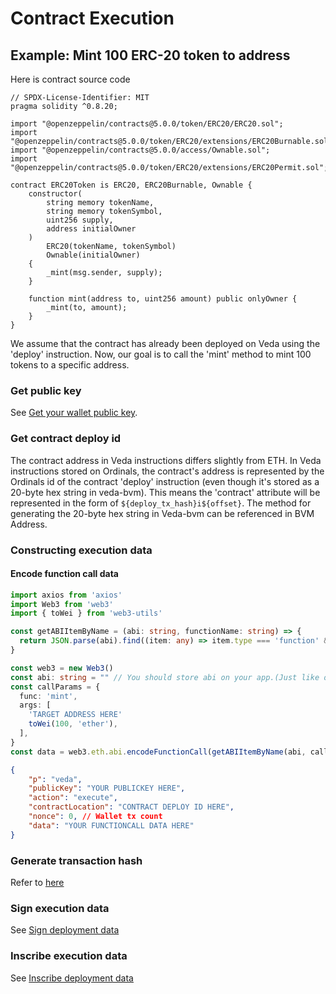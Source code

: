 # Contract Execution

## Example: Mint 100 ERC-20 token to address

Here is contract source code

```solidity
// SPDX-License-Identifier: MIT
pragma solidity ^0.8.20;

import "@openzeppelin/contracts@5.0.0/token/ERC20/ERC20.sol";
import "@openzeppelin/contracts@5.0.0/token/ERC20/extensions/ERC20Burnable.sol";
import "@openzeppelin/contracts@5.0.0/access/Ownable.sol";
import "@openzeppelin/contracts@5.0.0/token/ERC20/extensions/ERC20Permit.sol";

contract ERC20Token is ERC20, ERC20Burnable, Ownable {
    constructor(
        string memory tokenName,
        string memory tokenSymbol,
        uint256 supply,
        address initialOwner
    )
        ERC20(tokenName, tokenSymbol)
        Ownable(initialOwner)
    {
        _mint(msg.sender, supply);
    }

    function mint(address to, uint256 amount) public onlyOwner {
        _mint(to, amount);
    }
}
```

We assume that the contract has already been deployed on Veda using the 'deploy' instruction. Now, our goal is to call the 'mint' method to mint 100 tokens to a specific address.

### Get public key

See [Get your wallet public key](deploy-a-contract.md#get-your-wallet-public-key).

### Get contract deploy id

The contract address in Veda instructions differs slightly from ETH. In Veda instructions stored on Ordinals, the contract's address is represented by the Ordinals id of the contract 'deploy' instruction (even though it's stored as a 20-byte hex string in veda-bvm). This means the 'contract' attribute will be represented in the form of `${deploy_tx_hash}i${offset}`. The method for generating the 20-byte hex string in Veda-bvm can be referenced in BVM Address.

### **Constructing execution data**

#### Encode function call data

```typescript
import axios from 'axios'
import Web3 from 'web3'
import { toWei } from 'web3-utils'

const getABIItemByName = (abi: string, functionName: string) => {
  return JSON.parse(abi).find((item: any) => item.type === 'function' && item.name === functionName) || null
}

const web3 = new Web3()
const abi: string = "" // You should store abi on your app.(Just like other evm application)
const callParams = {
  func: 'mint',
  args: [
    'TARGET ADDRESS HERE'
    toWei(100, 'ether'),
  ],
}
const data = web3.eth.abi.encodeFunctionCall(getABIItemByName(abi, callParams.func), callParams.args)
```

```json
{
    "p": "veda",
    "publicKey": "YOUR PUBLICKEY HERE",
    "action": "execute",
    "contractLocation": "CONTRACT DEPLOY ID HERE",
    "nonce": 0, // Wallet tx count
    "data": "YOUR FUNCTIONCALL DATA HERE"
}
```

### Generate transaction hash

Refer to [here](deploy-a-contract.md#generate-transaction-hash)

### Sign execution data

See [Sign deployment data](deploy-a-contract.md#sign-deployment-data)

### Inscribe execution data

See [Inscribe deployment data](deploy-a-contract.md#inscribe-deployment-data)
